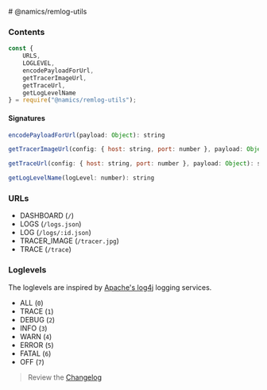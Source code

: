 # @namics/remlog-utils

### Contents

```js
const {
    URLS,
    LOGLEVEL,
    encodePayloadForUrl,
    getTracerImageUrl,
    getTraceUrl,
    getLogLevelName
} = require("@namics/remlog-utils");
```

#### Signatures

```js
encodePayloadForUrl(payload: Object): string
```

```js
getTracerImageUrl(config: { host: string, port: number }, payload: Object): string
```

```js
getTraceUrl(config: { host: string, port: number }, payload: Object): string
```

```js
getLogLevelName(logLevel: number): string
```

### URLs

* DASHBOARD (`/`)
* LOGS (`/logs.json`)
* LOG (`/logs/:id.json`)
* TRACER_IMAGE (`/tracer.jpg`)
* TRACE (`/trace`)

### Loglevels

The loglevels are inspired by [Apache's log4j](https://logging.apache.org/log4j/2.x/manual/customloglevels.html) logging services.

* ALL (`0`)
* TRACE (`1`)
* DEBUG (`2`)
* INFO (`3`)
* WARN (`4`)
* ERROR (`5`)
* FATAL (`6`)
* OFF (`7`)

> Review the [Changelog](/packages/utils/CHANGELOG.md)
